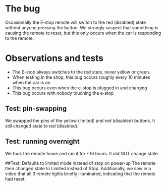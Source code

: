 # The bug
Occasionally the E-stop remote will switch to the red (disabled) state without anyone pressing the button. We strongly suspect that something is causing the remote to reset, but this only occurs when the car is responding to the remote.

# Observations and tests
 * The E-stop always switches to the red state, never yellow or green.
 * When testing in the shop, this bug occurs roughly every 10 minutes when the car is on.
 * This bug occurs even when the e-stop is plugged in and charging
 * This bug occurs with nobody touching the e-stop

## Test: pin-swapping
We swapped the pins of the yellow (limited) and red (disabled) buttons. It still changed state to red (disabled).

## Test: running overnight
We took the remote home and ran it for ~16 hours. It did NOT change state.

##Test: Defaults to limited mode instead of stop on power-up
The remote then changed state to Limited instead of Stop. Additionally, we saw in a video that all 3 remote lights briefly illuminated, indicating that the remote had reset.